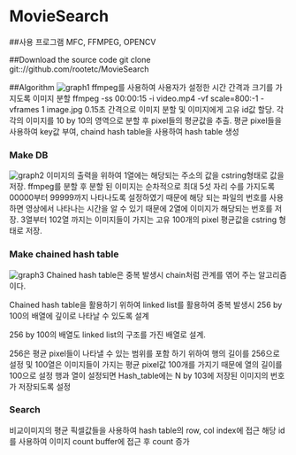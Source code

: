 # MovieSearch
##사용 프로그램
MFC, FFMPEG, OPENCV

##Download the source code 
git clone git:://github.com/rootetc/MovieSearch

##Algorithm
![graph1](https://cloud.githubusercontent.com/assets/19329620/16171453/44722778-35aa-11e6-9410-db85fe9daf1f.png)
ffmpeg를 사용하여 사용자가 설정한 시간 간격과 크기를 가지도록 이미지 분할
ffmpeg -ss 00:00:15 -i video.mp4 -vf scale=800:-1 -vframes 1 image.jpg
0.15초 간격으로 이미지 분할 및 이미지에게 고유 id값 할당.
각각의 이미지를 10 by 10의 영역으로 분할 후 pixel들의 평균값을 추출.
평균 pixel들을 사용하여 key값 부여, chaind hash table을 사용하여 hash table 생성

### Make DB
![graph2](https://cloud.githubusercontent.com/assets/19329620/16171459/5626c53c-35aa-11e6-8393-5361b9c1b121.png)
이미지의 출력을 위하여 1열에는 해당되는 주소의 값을 cstring형태로 값을 저장.
ffmpeg를 분할 후 분할 된 이미지는 순차적으로 최대 5섯 자리 수를 가지도록 00000부터 99999까지 나타나도록 설정하였기 때문에 해당 되는 파일의 번호를 사용하면 영상에서 나타나는 시간을 알 수 있기 때문에 2열에 이미지가 해당되는 번호를 저장.
3열부터 102열 까지는 이미지들이 가지는 고유 100개의 pixel 평균값을 cstring 형태로 저장.

### Make chained hash table
![graph3](https://cloud.githubusercontent.com/assets/19329620/16171462/633390f2-35aa-11e6-8f83-0c042630311a.png)
Chained hash table은 중복 발생시 chain처럼 관계를 엮어 주는 알고리즘이다.

Chained hash table을 활용하기 위하여 linked list를 활용하여 중복 발생시 256 by 100의 배열에 깊이로 나타날 수 있도록 설계 

256 by 100의 배열도 linked list의 구조를 가진 배열로 설계. 

256은 평균 pixel들이 나타낼 수 있는 범위를 포함 하기 위하여 행의 길이를 256으로 설정 및 100열은 이미지들이 가지는 평균 pixel값 100개를 가지기 때문에 열의 길이를 100으로 설정
행과 열이 설정되면 Hash_table에는 N by 103에 저장된 이미지의 번호가 저장되도록 설정

### Search
비교이미지의 평균 픽셀값들을 사용하여 hash table의 row, col index에 접근
해당 id를 사용하여 이미지 count buffer에 접근 후 count 증가
